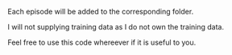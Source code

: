 Each episode will be added to the corresponding folder.

I will not supplying training data as I do not own the training data.

Feel free to use this code whereever if it is useful to you. 
